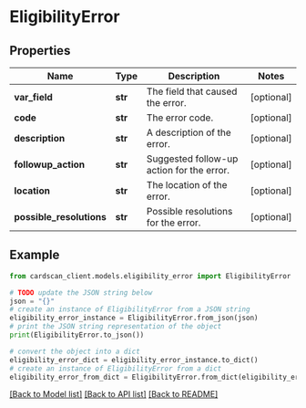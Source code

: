 # EligibilityError


## Properties

Name | Type | Description | Notes
------------ | ------------- | ------------- | -------------
**var_field** | **str** | The field that caused the error. | [optional] 
**code** | **str** | The error code. | [optional] 
**description** | **str** | A description of the error. | [optional] 
**followup_action** | **str** | Suggested follow-up action for the error. | [optional] 
**location** | **str** | The location of the error. | [optional] 
**possible_resolutions** | **str** | Possible resolutions for the error. | [optional] 

## Example

```python
from cardscan_client.models.eligibility_error import EligibilityError

# TODO update the JSON string below
json = "{}"
# create an instance of EligibilityError from a JSON string
eligibility_error_instance = EligibilityError.from_json(json)
# print the JSON string representation of the object
print(EligibilityError.to_json())

# convert the object into a dict
eligibility_error_dict = eligibility_error_instance.to_dict()
# create an instance of EligibilityError from a dict
eligibility_error_from_dict = EligibilityError.from_dict(eligibility_error_dict)
```
[[Back to Model list]](../README.md#documentation-for-models) [[Back to API list]](../README.md#documentation-for-api-endpoints) [[Back to README]](../README.md)


